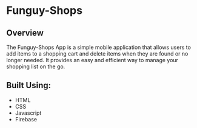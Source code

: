 # Funguy-Shops

## Overview

The Funguy-Shops App is a simple mobile application that allows users to add items to a shopping cart and delete items when they are found or no longer needed. It provides an easy and efficient way to manage your shopping list on the go.

## Built Using:
- HTML
- CSS
- Javascript
- Firebase
